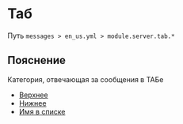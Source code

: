 # Таб
Путь `messages > en_us.yml > module.server.tab.*`

## Пояснение
Категория, отвечающая за сообщения в ТАБе
- [Верхнее](/en/messages/en_us/module/server/tab/header/)
- [Нижнее](/en/messages/en_us/module/server/tab/footer/)
- [Имя в списке](/en/messages/en_us/module/server/tab/playerlistname/)